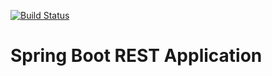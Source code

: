 [![Build Status](https://travis-ci.org/mcarov/spring-boot-rest.svg?branch=master)](https://travis-ci.org/mcarov/spring-boot-rest)
# Spring Boot REST Application